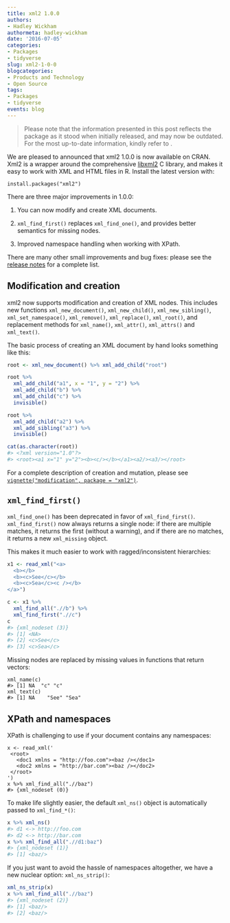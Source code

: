 ```yaml
---
title: xml2 1.0.0
authors: 
- Hadley Wickham
authormeta: hadley-wickham
date: '2016-07-05'
categories:
- Packages
- tidyverse
slug: xml2-1-0-0
blogcategories:
- Products and Technology
- Open Source
tags:
- Packages
- tidyverse
events: blog
---
```


<blockquote>
<p class="body-md-regular body-sm-regular">
Please note that the information presented in this post reflects the package as it stood when initially released, and may now be outdated. For the most up-to-date information, kindly refer to <https://xml2.r-lib.org/>.
</p>
</blockquote> 

We are pleased to announced that xml2 1.0.0 is now available on CRAN. Xml2 is a wrapper around the comprehensive [libxml2](http://xmlsoft.org) C library, and makes it easy to work with XML and HTML files in R. Install the latest version with:

```{{r}}
install.packages("xml2")
```

There are three major improvements in 1.0.0:

  1. You can now modify and create XML documents.

  2. `xml_find_first()` replaces `xml_find_one()`, and provides better semantics for missing nodes.

  3. Improved namespace handling when working with XPath.

There are many other small improvements and bug fixes: please see the [release notes](https://github.com/hadley/xml2/releases/tag/v1.0.0) for a complete list.

## Modification and creation

xml2 now supports modification and creation of XML nodes. This includes new functions `xml_new_document()`, `xml_new_child()`, `xml_new_sibling()`, `xml_set_namespace()`, `xml_remove()`, `xml_replace()`, `xml_root()`, and replacement methods for `xml_name()`, `xml_attr()`, `xml_attrs()` and `xml_text()`.

The basic process of creating an XML document by hand looks something like this:

```r
root <- xml_new_document() %>% xml_add_child("root")

root %>%
  xml_add_child("a1", x = "1", y = "2") %>%
  xml_add_child("b") %>%
  xml_add_child("c") %>%
  invisible()

root %>%
  xml_add_child("a2") %>%
  xml_add_sibling("a3") %>%
  invisible()

cat(as.character(root))
#> <?xml version="1.0"?>
#> <root><a1 x="1" y="2"><b><c/></b></a1><a2/><a3/></root>
```

For a complete description of creation and mutation, please see [`vignette("modification", package = "xml2")`](https://cran.r-project.org/web/packages/xml2).

## `xml_find_first()`

`xml_find_one()` has been deprecated in favor of `xml_find_first()`. `xml_find_first()` now always returns a single node: if there are multiple matches, it returns the first (without a warning), and if there are no matches, it returns a new `xml_missing` object.

This makes it much easier to work with ragged/inconsistent hierarchies:

```r
x1 <- read_xml("<a>
  <b></b>
  <b><c>See</c></b>
  <b><c>Sea</c><c /></b>
</a>")

c <- x1 %>%
  xml_find_all(".//b") %>%
  xml_find_first(".//c")
c
#> {xml_nodeset (3)}
#> [1] <NA>
#> [2] <c>See</c>
#> [3] <c>Sea</c>
```

Missing nodes are replaced by missing values in functions that return vectors:

```{{r}}
xml_name(c)
#> [1] NA  "c" "c"
xml_text(c)
#> [1] NA    "See" "Sea"
```

## XPath and namespaces

XPath is challenging to use if your document contains any namespaces:

```{{r}}
x <- read_xml('
 <root>
   <doc1 xmlns = "http://foo.com"><baz /></doc1>
   <doc2 xmlns = "http://bar.com"><baz /></doc2>
 </root>
')
x %>% xml_find_all(".//baz")
#> {xml_nodeset (0)}
```

To make life slightly easier, the default `xml_ns()` object is automatically passed to `xml_find_*()`:

```r
x %>% xml_ns()
#> d1 <-> http://foo.com
#> d2 <-> http://bar.com
x %>% xml_find_all(".//d1:baz")
#> {xml_nodeset (1)}
#> [1] <baz/>
```

If you just want to avoid the hassle of namespaces altogether, we have a new nuclear option: `xml_ns_strip()`:

```r
xml_ns_strip(x)
x %>% xml_find_all(".//baz")
#> {xml_nodeset (2)}
#> [1] <baz/>
#> [2] <baz/>
```

